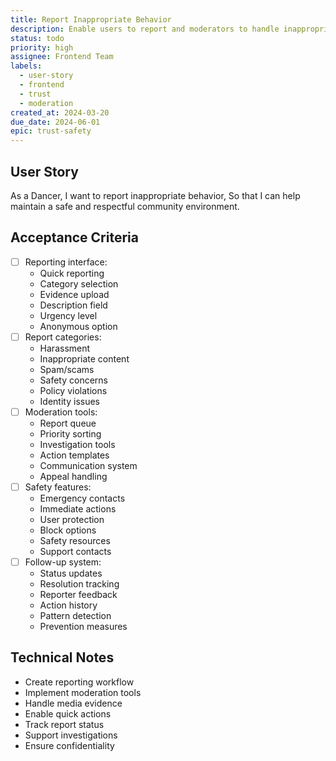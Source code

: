 ```yaml
---
title: Report Inappropriate Behavior
description: Enable users to report and moderators to handle inappropriate behavior
status: todo
priority: high
assignee: Frontend Team
labels:
  - user-story
  - frontend
  - trust
  - moderation
created_at: 2024-03-20
due_date: 2024-06-01
epic: trust-safety
---
```


## User Story

As a Dancer,
I want to report inappropriate behavior,
So that I can help maintain a safe and respectful community environment.

## Acceptance Criteria

- [ ] Reporting interface:
  - Quick reporting
  - Category selection
  - Evidence upload
  - Description field
  - Urgency level
  - Anonymous option
- [ ] Report categories:
  - Harassment
  - Inappropriate content
  - Spam/scams
  - Safety concerns
  - Policy violations
  - Identity issues
- [ ] Moderation tools:
  - Report queue
  - Priority sorting
  - Investigation tools
  - Action templates
  - Communication system
  - Appeal handling
- [ ] Safety features:
  - Emergency contacts
  - Immediate actions
  - User protection
  - Block options
  - Safety resources
  - Support contacts
- [ ] Follow-up system:
  - Status updates
  - Resolution tracking
  - Reporter feedback
  - Action history
  - Pattern detection
  - Prevention measures

## Technical Notes

- Create reporting workflow
- Implement moderation tools
- Handle media evidence
- Enable quick actions
- Track report status
- Support investigations
- Ensure confidentiality

